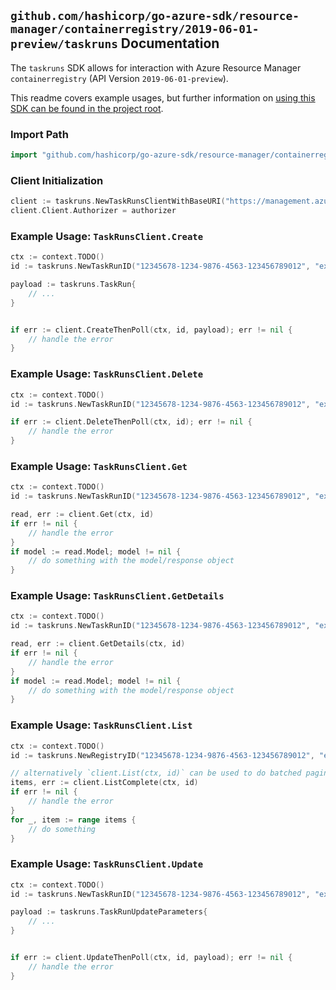
## `github.com/hashicorp/go-azure-sdk/resource-manager/containerregistry/2019-06-01-preview/taskruns` Documentation

The `taskruns` SDK allows for interaction with Azure Resource Manager `containerregistry` (API Version `2019-06-01-preview`).

This readme covers example usages, but further information on [using this SDK can be found in the project root](https://github.com/hashicorp/go-azure-sdk/tree/main/docs).

### Import Path

```go
import "github.com/hashicorp/go-azure-sdk/resource-manager/containerregistry/2019-06-01-preview/taskruns"
```


### Client Initialization

```go
client := taskruns.NewTaskRunsClientWithBaseURI("https://management.azure.com")
client.Client.Authorizer = authorizer
```


### Example Usage: `TaskRunsClient.Create`

```go
ctx := context.TODO()
id := taskruns.NewTaskRunID("12345678-1234-9876-4563-123456789012", "example-resource-group", "registryValue", "taskRunValue")

payload := taskruns.TaskRun{
	// ...
}


if err := client.CreateThenPoll(ctx, id, payload); err != nil {
	// handle the error
}
```


### Example Usage: `TaskRunsClient.Delete`

```go
ctx := context.TODO()
id := taskruns.NewTaskRunID("12345678-1234-9876-4563-123456789012", "example-resource-group", "registryValue", "taskRunValue")

if err := client.DeleteThenPoll(ctx, id); err != nil {
	// handle the error
}
```


### Example Usage: `TaskRunsClient.Get`

```go
ctx := context.TODO()
id := taskruns.NewTaskRunID("12345678-1234-9876-4563-123456789012", "example-resource-group", "registryValue", "taskRunValue")

read, err := client.Get(ctx, id)
if err != nil {
	// handle the error
}
if model := read.Model; model != nil {
	// do something with the model/response object
}
```


### Example Usage: `TaskRunsClient.GetDetails`

```go
ctx := context.TODO()
id := taskruns.NewTaskRunID("12345678-1234-9876-4563-123456789012", "example-resource-group", "registryValue", "taskRunValue")

read, err := client.GetDetails(ctx, id)
if err != nil {
	// handle the error
}
if model := read.Model; model != nil {
	// do something with the model/response object
}
```


### Example Usage: `TaskRunsClient.List`

```go
ctx := context.TODO()
id := taskruns.NewRegistryID("12345678-1234-9876-4563-123456789012", "example-resource-group", "registryValue")

// alternatively `client.List(ctx, id)` can be used to do batched pagination
items, err := client.ListComplete(ctx, id)
if err != nil {
	// handle the error
}
for _, item := range items {
	// do something
}
```


### Example Usage: `TaskRunsClient.Update`

```go
ctx := context.TODO()
id := taskruns.NewTaskRunID("12345678-1234-9876-4563-123456789012", "example-resource-group", "registryValue", "taskRunValue")

payload := taskruns.TaskRunUpdateParameters{
	// ...
}


if err := client.UpdateThenPoll(ctx, id, payload); err != nil {
	// handle the error
}
```

